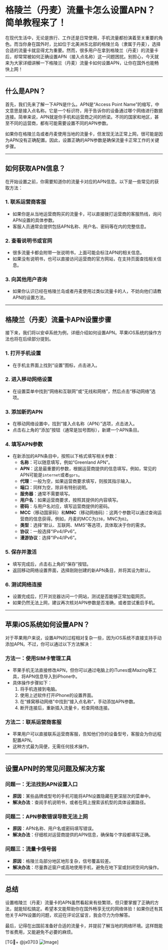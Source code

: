 # 格陵兰（丹麦）流量卡怎么设置APN？简单教程来了！

在现代生活中，无论是旅行、工作还是日常使用，手机流量都扮演着至关重要的角色。而当你身在国外时，比如位于北美洲东北部的格陵兰岛（隶属于丹麦），选择合适的流量卡就显得尤为重要。然而，很多用户在拿到格陵兰（丹麦）的流量卡后，却常常被如何正确设置APN（接入点名称）这一问题困扰。别担心，今天就来为大家详细讲解一下格陵兰（丹麦）流量卡如何设置APN，让你在国外也能畅快上网！

---

## 什么是APN？

首先，我们先来了解一下APN是什么。APN是“Access Point Name”的缩写，中文意思是接入点名称。它是一个标识符，用于告诉你的设备通过哪个网络进行数据连接。简单来说，APN就是你手机和运营商之间的桥梁。不同的国家和地区，甚至不同的运营商，都有可能需要设置不同的APN参数。

如果你在格陵兰岛或者丹麦使用当地的流量卡，但发现无法正常上网，很可能是因为APN没有正确配置。因此，设置正确的APN参数是确保流量卡正常工作的关键步骤。

---

## 如何获取APN信息？

在开始设置之前，你需要知道你的流量卡对应的APN信息。以下是一些常见的获取方法：

### 1. **联系运营商客服**
   - 如果你是从当地运营商购买的流量卡，可以直接拨打运营商的客服热线，询问APN设置的具体参数。
   - 客服人员通常会提供包括APN名称、用户名、密码等在内的完整信息。

### 2. **查看说明书或官网**
   - 很多流量卡都会附带一张说明书，上面可能会标注APN的相关信息。
   - 如果没有说明书，也可以直接访问运营商的官方网站，在支持页面查找相关信息。

### 3. **向其他用户咨询**
   - 如果你认识已经在格陵兰岛或者丹麦使用过类似流量卡的人，不妨向他们请教APN的设置方法。

---

## 格陵兰（丹麦）流量卡APN设置步骤

接下来，我们将以安卓系统为例，详细介绍如何设置APN。苹果iOS系统的操作方法也将在后续部分提到。

### 1. 打开手机设置
   - 在手机主界面上找到“设置”图标，点击进入。

### 2. 进入移动网络设置
   - 在设置菜单中找到“网络和互联网”或“无线和网络”，然后点击“移动网络”选项。

### 3. 添加新的APN
   - 在移动网络设置中，找到“接入点名称（APN）”选项，点击进入。
   - 点击右上角的“添加”按钮（通常是加号图标），新建一个APN条目。

### 4. 填写APN参数
   - 在新添加的APN条目中，按照以下格式填写相关参数：
     - **名称**：可以随意填写，例如“Greenland APN”。
     - **APN**：这是最重要的参数，根据运营商提供的信息填写。例如，常见的APN可能是`internet`或者`gprs`。
     - **代理**：一般为空，如果运营商要求填写，则按其指示输入。
     - **端口**：同样为空，除非有特别说明。
     - **服务器**：通常不需要填写。
     - **用户名**：如果运营商要求，按照其提供的内容填写。
     - **密码**：与用户名对应，填写运营商提供的密码。
     - **MCC**（移动国家码）和**MNC**（移动网络码）：这两个参数可以通过查询运营商的信息获得。例如，丹麦的MCC为`238`，MNC为`02`。
     - **类型**：选择“默认、互联网、MMS”等选项，具体取决于你的需求。
     - **协议**：一般选择“IPv4/IPv6”。
     - **漫游协议**：选择“IPv4/IPv6”。

### 5. 保存并激活
   - 填写完成后，点击右上角的“保存”按钮。
   - 返回移动网络设置界面，选择刚刚创建的新APN条目，并将其设为默认。

### 6. 测试网络连接
   - 设置完成后，打开浏览器访问一个网站，测试是否能够正常加载网页。
   - 如果仍然无法上网，建议再次核对APN参数是否准确，或者尝试重启手机。

---

## 苹果iOS系统如何设置APN？

对于苹果用户来说，设置APN的过程相对复杂一些，因为iOS系统不直接支持手动添加APN。不过，你可以通过以下方法解决：

### 方法一：使用SIM卡管理工具
   - 苹果手机无法直接修改APN，但你可以通过电脑上的iTunes或iMazing等工具，将APN信息导入到iPhone中。
   - 具体操作步骤如下：
     1. 将手机连接到电脑。
     2. 使用上述软件打开iPhone的设置界面。
     3. 在“蜂窝移动网络”中找到“接入点名称”，手动添加APN参数。
     4. 断开连接后，重新插入流量卡，检查网络连接。

### 方法二：联系运营商客服
   - 苹果用户可以直接联系运营商客服，告知他们你的设备型号，客服会为你远程配置APN。
   - 这种方式最为简便，无需任何技术操作。

---

## 设置APN时的常见问题及解决方案

### 问题一：无法找到APN设置入口
   - **原因**：某些品牌或型号的手机可能将APN设置隐藏在更深层次的菜单中。
   - **解决办法**：查阅手机说明书，或者在网上搜索该机型的具体设置路径。

### 问题二：APN参数错误导致无法上网
   - **原因**：APN名称、用户名或密码填写错误。
   - **解决办法**：仔细核对运营商提供的APN信息，确保每个字段都填写正确。

### 问题三：流量卡信号弱
   - **原因**：格陵兰岛部分地区地形复杂，信号覆盖较差。
   - **解决办法**：尽量靠近窗户或高地使用手机，避免在地下室或封闭空间内操作。

---

## 总结

设置格陵兰（丹麦）流量卡的APN虽然看起来有些繁琐，但只要掌握了正确的方法，就能轻松搞定。希望本文能帮助你在国外畅享无忧的网络体验！如果你还有其他关于APN设置的问题，欢迎在评论区留言，我会尽力为你解答。

最后，记得在出国前准备好合适的流量卡，并提前了解当地的网络环境。这样既能节省费用，又能避免不必要的麻烦。

[TG💪+ @jx0703 ![Image](https://github.com/user-attachments/assets/dbca1d08-cadb-493c-b0ec-ad6f7a83f270)]
